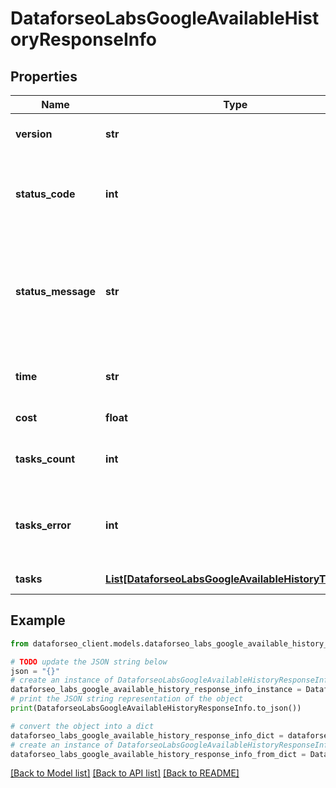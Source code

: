 # DataforseoLabsGoogleAvailableHistoryResponseInfo


## Properties

Name | Type | Description | Notes
------------ | ------------- | ------------- | -------------
**version** | **str** | the current version of the API | [optional] 
**status_code** | **int** | general status code you can find the full list of the response codes here | [optional] 
**status_message** | **str** | general informational message you can find the full list of general informational messages here | [optional] 
**time** | **str** | total execution time, seconds | [optional] 
**cost** | **float** | total tasks cost, USD | [optional] 
**tasks_count** | **int** | the number of tasks in the tasks array | [optional] 
**tasks_error** | **int** | the number of tasks in the tasks array returned with an error | [optional] 
**tasks** | [**List[DataforseoLabsGoogleAvailableHistoryTaskInfo]**](DataforseoLabsGoogleAvailableHistoryTaskInfo.md) | array of tasks | [optional] 

## Example

```python
from dataforseo_client.models.dataforseo_labs_google_available_history_response_info import DataforseoLabsGoogleAvailableHistoryResponseInfo

# TODO update the JSON string below
json = "{}"
# create an instance of DataforseoLabsGoogleAvailableHistoryResponseInfo from a JSON string
dataforseo_labs_google_available_history_response_info_instance = DataforseoLabsGoogleAvailableHistoryResponseInfo.from_json(json)
# print the JSON string representation of the object
print(DataforseoLabsGoogleAvailableHistoryResponseInfo.to_json())

# convert the object into a dict
dataforseo_labs_google_available_history_response_info_dict = dataforseo_labs_google_available_history_response_info_instance.to_dict()
# create an instance of DataforseoLabsGoogleAvailableHistoryResponseInfo from a dict
dataforseo_labs_google_available_history_response_info_from_dict = DataforseoLabsGoogleAvailableHistoryResponseInfo.from_dict(dataforseo_labs_google_available_history_response_info_dict)
```
[[Back to Model list]](../README.md#documentation-for-models) [[Back to API list]](../README.md#documentation-for-api-endpoints) [[Back to README]](../README.md)


